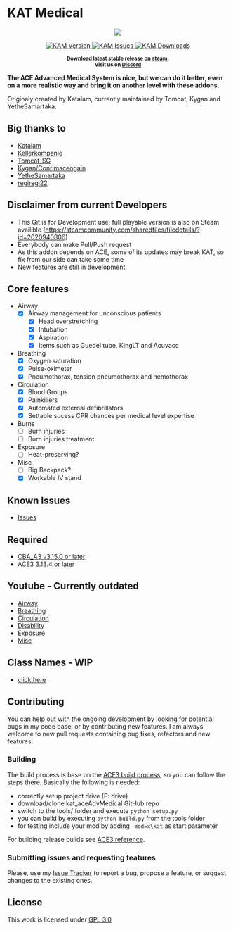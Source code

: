 # KAT Medical

<p align="center">
    <img src="https://raw.githubusercontent.com/Tomcat-SG/KAM/master/logo.jpg">
</p>

<p align="center">
    <a href="https://github.com/Tomcat-SG/KAM/releases/latest">
        <img src="https://img.shields.io/badge/Version-2.0-blue.svg?style=flat-square" alt="KAM Version">
    </a>
    <a href="https://github.com/Tomcat-SG/KAM/issues">
        <img src="https://img.shields.io/github/issues-raw/Tomcat-SG/KAM.svg?style=flat-square&label=Issues" alt="KAM Issues">
    </a>
    <a href="https://github.com/Tomcat-SG/KAM/releases/latest">
        <img src="https://img.shields.io/github/downloads/Tomcat-SG/KAM/total.svg?style=flat-square&label=Downloads" alt="KAM Downloads">
    </a>
</p>

<p align="center">
    <sup><strong>Download latest stable release on <a href="https://steamcommunity.com/sharedfiles/filedetails/?id=2020940806">steam</a>.<br/>
    Visit us on <a href="https://discord.gg/HbA93HK">Discord</a></strong></sup>
</p>


**The ACE Advanced Medical System is nice, but we can do it better, even on a more realistic way and bring it on another level with these addons.**

Originaly created by Katalam, currently maintained by Tomcat, Kygan and YetheSamartaka.

## Big thanks to

- [Katalam](https://github.com/Katalam)
- [Kellerkompanie](http://kellerkompanie.com/)
- [Tomcat-SG](https://github.com/Tomcat-SG)
- [Kygan/Conrimaceogain](https://github.com/Conrimaceogain)
- [YetheSamartaka](https://github.com/YetheSamartaka)
- [regiregi22](https://github.com/regiregi22)

## Disclaimer from current Developers

- This Git is for Development use, full playable version is also on Steam availible (https://steamcommunity.com/sharedfiles/filedetails/?id=2020940806)
- Everybody can make Pull/Push request
- As this addon depends on ACE, some of its updates may break KAT, so fix from our side can take some time
- New features are still in development

## Core features

- Airway
  - [x] Airway management for unconscious patients
    - [x] Head overstretching
    - [x] Intubation
    - [x] Aspiration
    - [x] Items such as Guedel tube, KingLT and Acuvacc
- Breathing
  - [x] Oxygen saturation
  - [x] Pulse-oximeter
  - [x] Pneumothorax, tension pneumothorax and hemothorax
- Circulation
  - [x] Blood Groups
  - [x] Painkillers
  - [x] Automated external defibrillators
  - [x] Settable sucess CPR chances per medical level expertise
- Burns
  - [ ] Burn injuries
  - [ ] Burn injuries treatment
- Exposure
  - [ ] Heat-preserving?
- Misc
  - [ ] Big Backpack?
  - [x] Workable IV stand

## Known Issues

- [Issues](https://github.com/Tomcat-SG/KAM/issues)

## Required

- [CBA_A3 v3.15.0 or later](https://steamcommunity.com/sharedfiles/filedetails/?id=450814997)
- [ACE3 3.13.4 or later](https://steamcommunity.com/sharedfiles/filedetails/?id=463939057)

## Youtube - Currently outdated

- [Airway](https://youtu.be/V0csFQ1PLIw)
- [Breathing](abc)
- [Circulation](abc)
- [Disability](abc)
- [Exposure](abc)
- [Misc](abc)

## Class Names - WIP

- [click here](https://github.com/Katalam/kat_aceAdvMedical/wiki/Class-Names)

## Contributing

You can help out with the ongoing development by looking for potential bugs in my code base, or by contributing new features. I am always welcome to new pull requests containing bug fixes, refactors and new features.

### Building

The build process is base on the [ACE3 build process](https://ace3mod.com/wiki/development/setting-up-the-development-environment.html), so you can follow the steps there. Basically the following is needed:

- correctly setup project drive (P: drive)
- download/clone kat_aceAdvMedical GitHub repo
- switch to the tools/ folder and execute ```python setup.py```
- you can build by executing ```python build.py``` from the tools folder
- for testing include your mod by adding ```-mod=x\kat``` as start parameter

For building release builds see [ACE3 reference](https://ace3mod.com/wiki/development/setting-up-the-development-environment.html).

### Submitting issues and requesting features

Please, use my [Issue Tracker](https://github.com/Katalam/kat_aceAdvMedical/issues) to report a bug, propose a feature, or suggest changes to the existing ones.

## License

This work is licensed under [GPL 3.0](https://www.gnu.org/licenses/gpl-3.0.html)
